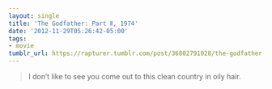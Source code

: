 ```yaml
---
layout: single
title: 'The Godfather: Part Ⅱ, 1974'
date: '2012-11-29T05:26:42-05:00'
tags:
- movie
tumblr_url: https://rapturer.tumblr.com/post/36802791028/the-godfather-part-%E2%85%B1-1974
---
```

> I don’t like to see you come out to this clean country in oily hair.

